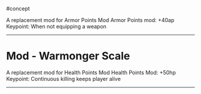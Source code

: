 #concept 

A replacement mod for Armor Points Mod
Armor Points mod: +40ap
Keypoint: When not equipping a weapon

----





# Mod - Warmonger Scale

A replacement mod for Health Points Mod
Health Points Mod: +50hp
Keypoint: Continuous killing keeps player alive

----




